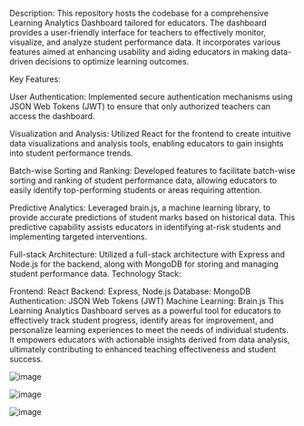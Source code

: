 Description:
This repository hosts the codebase for a comprehensive Learning Analytics Dashboard tailored for educators. The dashboard provides a user-friendly interface for teachers to effectively monitor, visualize, and analyze student performance data. It incorporates various features aimed at enhancing usability and aiding educators in making data-driven decisions to optimize learning outcomes.

Key Features:

User Authentication: Implemented secure authentication mechanisms using JSON Web Tokens (JWT) to ensure that only authorized teachers can access the dashboard.

Visualization and Analysis: Utilized React for the frontend to create intuitive data visualizations and analysis tools, enabling educators to gain insights into student performance trends.

Batch-wise Sorting and Ranking: Developed features to facilitate batch-wise sorting and ranking of student performance data, allowing educators to easily identify top-performing students or areas requiring attention.

Predictive Analytics: Leveraged brain.js, a machine learning library, to provide accurate predictions of student marks based on historical data. This predictive capability assists educators in identifying at-risk students and implementing targeted interventions.

Full-stack Architecture: Utilized a full-stack architecture with Express and Node.js for the backend, along with MongoDB for storing and managing student performance data.
Technology Stack:

Frontend: React
Backend: Express, Node.js
Database: MongoDB
Authentication: JSON Web Tokens (JWT)
Machine Learning: Brain.js
This Learning Analytics Dashboard serves as a powerful tool for educators to effectively track student progress, identify areas for improvement, and personalize learning experiences to meet the needs of individual students. It empowers educators with actionable insights derived from data analysis, ultimately contributing to enhanced teaching effectiveness and student success.

![image](https://github.com/Yasshhhhh/Learning-analytics-dashboard/assets/91091885/6ddeb3d3-d3de-4987-a2ca-a6e1e8dbd019)

![image](https://github.com/Yasshhhhh/Learning-analytics-dashboard/assets/91091885/a75fe014-f2cd-43b9-ba3f-b30258cd5d32)

![image](https://github.com/Yasshhhhh/Learning-analytics-dashboard/assets/91091885/c2e3894f-8ff4-40e4-b9fd-e86fbf702bb7)
